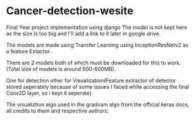 # Cancer-detection-wesite
Final Year project implementation using django The model is not kept here as the size is too big and I'll add a link to it later in google drive.

The models are made using Transfer Learning using InceptionResNetv2 as a feature Extactor. 

There are 2 models both of which must be downloaded for this to work.(Total size of models is around 500-600MB). 

One for detection other for Visualization(Feature extractor of detector stored seperately because of some issues I faced while accessing the final Conv2D layer, so i kept it seperate).

The visualiztion algo used in the gradcam algo from the official keras docs, all credits to them and respective authors.
